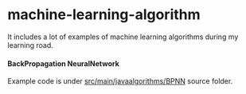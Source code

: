 # machine-learning-algorithm
It includes a lot of examples of machine learning algorithms during my learning road.

#### BackPropagation NeuralNetwork
Example code is under [src/main/javaalgorithms/BPNN](https://github.com/Andy-Gong/machine-learning-algorithm/tree/master/src/main/java/algorithms/BPNN) source folder.
